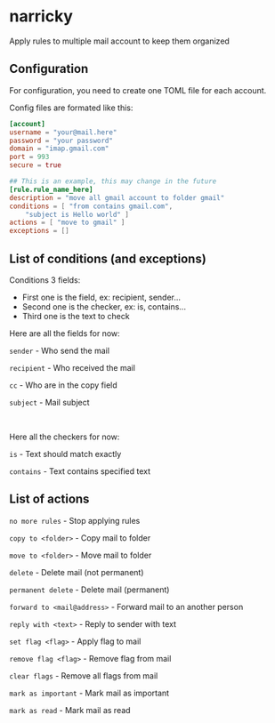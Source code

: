 # narricky
Apply rules to multiple mail account to keep them organized

## Configuration
For configuration, you need to create one TOML file for each account.

Config files are formated like this:

```toml
[account]
username = "your@mail.here"
password = "your password"
domain = "imap.gmail.com"
port = 993
secure = true

## This is an example, this may change in the future
[rule.rule_name_here]
description = "move all gmail account to folder gmail"
conditions = [ "from contains gmail.com",
	"subject is Hello world" ]
actions = [ "move to gmail" ]
exceptions = []
```

## List of conditions (and exceptions)
Conditions 3 fields:
- First one is the field, ex: recipient, sender...
- Second one is the checker, ex: is, contains...
- Third one is the text to check

Here are all the fields for now:

`sender` - Who send the mail

`recipient` - Who received the mail

`cc` - Who are in the copy field

`subject` - Mail subject
    
<br />

Here all the checkers for now:

`is` - Text should match exactly

`contains` - Text contains specified text

## List of actions
`no more rules` - Stop applying rules

`copy to <folder>` - Copy mail to folder

`move to <folder>` - Move mail to folder

`delete` - Delete mail (not permanent)

`permanent delete` - Delete mail (permanent)

`forward to <mail@address>` - Forward mail to an another person

`reply with <text>` - Reply to sender with text

`set flag <flag>` - Apply flag to mail

`remove flag <flag>` - Remove flag from mail

`clear flags` - Remove all flags from mail

`mark as important` - Mark mail as important

`mark as read` - Mark mail as read
